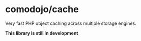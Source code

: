 # comodojo/cache

Very fast PHP object caching across multiple storage engines.

**This library is still in development**